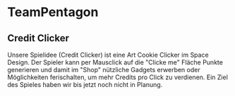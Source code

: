 # TeamPentagon
## Credit Clicker

Unsere Spielidee (Credit Clicker) ist eine Art Cookie Clicker im Space Design. Der Spieler kann per Mausclick auf die "Clicke me" Fläche Punkte generieren und damit im "Shop" nützliche Gadgets erwerben oder Möglichkeiten ferischalten, um mehr Credits pro Click zu verdienen. Ein Ziel des Spieles haben wir bis jetzt noch nicht in Planung.
